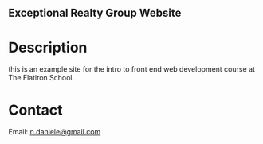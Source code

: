 Exceptional Realty Group Website
------
# Description 
this is an example site for the intro to front end web development course at The Flatiron School. 

# Contact
Email: n.daniele@gmail.com
